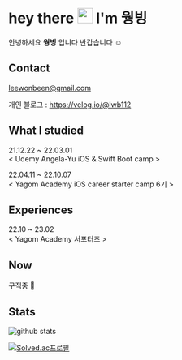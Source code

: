 
# hey there <img src="https://media.giphy.com/media/hvRJCLFzcasrR4ia7z/giphy.gif" width="30"> I'm 웡빙

안녕하세요 **웡빙** 입니다 반갑습니다 ☺️

## Contact

leewonbeen@gmail.com

개인 블로그 : https://velog.io/@lwb112

## What I studied
21.12.22 ~ 22.03.01 <br>
< Udemy Angela-Yu iOS & Swift Boot camp >

22.04.11 ~ 22.10.07 <br>
< Yagom Academy iOS career starter camp 6기 >

## Experiences

22.10 ~ 23.02 <br>
< Yagom Academy 서포터즈 >

## Now

구직중 👀

## Stats
![github stats](https://github-readme-stats.vercel.app/api?username=wongbingg&show_icons=true&theme=maroongold)

[![Solved.ac프로필](http://mazassumnida.wtf/api/v2/generate_badge?boj=lwb112)](https://solved.ac/lwb112)


